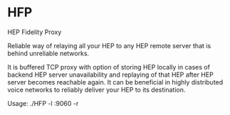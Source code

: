 # HFP
HEP Fidelity Proxy

Reliable way of relaying all your HEP to any HEP remote server that is behind unreliable networks.

It is buffered TCP proxy with option of storing HEP locally in cases of backend HEP server unavailability and replaying of that HEP after HEP server becomes reachable again. It can be beneficial in highly distributed voice networks to reliably deliver your HEP to its destination.

Usage: ./HFP -l :9060 -r <HEP server we want to reliably proxy HEP>

